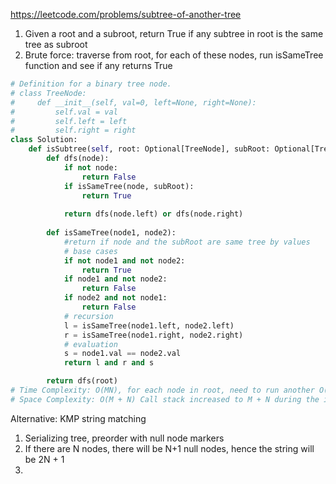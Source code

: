 https://leetcode.com/problems/subtree-of-another-tree

1. Given a root and a subroot, return True if any subtree in root is the same tree as subroot
2. Brute force: traverse from root, for each of these nodes, run isSameTree function and see if any returns True

```python
# Definition for a binary tree node.
# class TreeNode:
#     def __init__(self, val=0, left=None, right=None):
#         self.val = val
#         self.left = left
#         self.right = right
class Solution:
    def isSubtree(self, root: Optional[TreeNode], subRoot: Optional[TreeNode]) -> bool:
        def dfs(node):
            if not node:
                return False
            if isSameTree(node, subRoot):
                return True
            
            return dfs(node.left) or dfs(node.right)
        
        def isSameTree(node1, node2):
            #return if node and the subRoot are same tree by values
            # base cases
            if not node1 and not node2:
                return True
            if node1 and not node2:
                return False
            if node2 and not node1:
                return False
            # recursion
            l = isSameTree(node1.left, node2.left)
            r = isSameTree(node1.right, node2.right)
            # evaluation
            s = node1.val == node2.val
            return l and r and s

        return dfs(root)
# Time Complexity: O(MN), for each node in root, need to run another O(M) recursion isSameTree with subRoot
# Space Complexity: O(M + N) Call stack increased to M + N during the isSameTree call
```

Alternative: KMP string matching
1. Serializing tree, preorder with null node markers
2. If there are N nodes, there will be N+1 null nodes, hence the string will be 2N + 1
3. 